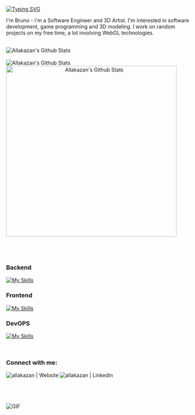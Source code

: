 [![Typing SVG](https://readme-typing-svg.herokuapp.com?font=Ubuntu&size=21&pause=1000&color=AA82D9&random=false&width=435&lines=Hi+there%2C+I'm+Bruno+!+%F0%9F%91%BD+;I+work+as+a+Software+Engineer+in+Brazil+%F0%9F%87%A7%F0%9F%87%B7;You+can+find+my+contact+info+below+%E2%AC%87%EF%B8%8F)](https://git.io/typing-svg)

I'm Bruno - i'm a Software Engineer and 3D Artist. I'm interested in software development, game programming and 3D modeling. I work on random projects on my free time, a lot involving WebGL technologies. 

[//]: # (https://github-readme-stats.vercel.app) 
[//]: # (width="435px" height="233px")

<br/>
<div align="center">
  <div style="display: flex; flex-direction: column; align-items: flex-start;">
    <img align="top" alt="Allakazan's Github Stats" src="https://github-readme-stats-sand-seven-98.vercel.app/api?username=Allakazan&show_icons=true&count_private=true&theme=tokyonight" />&nbsp;
    <img alt="Allakazan's Github Stats" src="https://github-readme-stats-sand-seven-98.vercel.app/api/top-langs/?username=Allakazan&layout=compact&show_icons=true&theme=tokyonight&langs_count=8&size_weight=0.5&count_weight=0.5&hide=html,EJS,PHP,ShaderLab,c%23&exclude_repo=allakazan.github.io,ab1website,o3pusher" />
  </div>
  <div style="display: flex; flex-direction: column; align-items: flex-start;">
      <img align="top" width="467px" alt="Allakazan's Github Stats" src="https://github-readme-stats-sand-seven-98.vercel.app/api/wakatime/?username=allakazan&theme=tokyonight&langs_count=5&custom_title=Coding%20Time" />&nbsp;
      <img width="300"/>
  </div>
</div>

<br />
<br />

### Backend

[![My Skills](https://skillicons.dev/icons?i=js,ts,nodejs,nestjs,graphql,prisma,dynamodb&theme=dark&perline=8)](https://skillicons.dev)

### Frontend

[![My Skills](https://skillicons.dev/icons?i=vite,react,nextjs,tailwind,threejs&theme=dark&perline=8)](https://skillicons.dev)

### DevOPS

[![My Skills](https://skillicons.dev/icons?i=aws,gcp,terraform,docker&theme=dark&perline=8)](https://skillicons.dev)

<br />

### Connect with me:

[<img align="left" alt="allakazan | Website" src="https://skillicons.dev/icons?i=vercel&theme=dark"/>][website]

[<img align="left" alt="allakazan | Linkedin" src="https://skillicons.dev/icons?i=linkedin&theme=dark"/>][linkedin]



<br />
<br />
<br />

[website]: http://allakazan.com/
[linkedin]: https://www.linkedin.com/in/allakazan

<br />
<br />

[//]: # (https://media.giphy.com/media/13HgwGsXF0aiGY/giphy.gif)

<img  alt="GIF" src="https://media.giphy.com/media/v1.Y2lkPTc5MGI3NjExMnZqazVidmZoYXJrd28za3ljZzMwdnBoNmEydDVjdzFmdjE4MzB0biZlcD12MV9pbnRlcm5hbF9naWZfYnlfaWQmY3Q9Zw/cODrlNTkGnZGVtVagd/giphy.gif"/>


